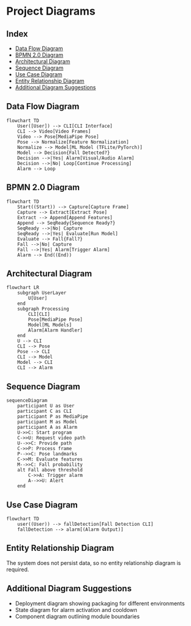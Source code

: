 # Project Diagrams

## Index
- [Data Flow Diagram](#data-flow-diagram)
- [BPMN 2.0 Diagram](#bpmn-20-diagram)
- [Architectural Diagram](#architectural-diagram)
- [Sequence Diagram](#sequence-diagram)
- [Use Case Diagram](#use-case-diagram)
- [Entity Relationship Diagram](#entity-relationship-diagram)
- [Additional Diagram Suggestions](#additional-diagram-suggestions)

## Data Flow Diagram
```mermaid
flowchart TD
    User([User]) --> CLI[CLI Interface]
    CLI --> Video[Video Frames]
    Video --> Pose[MediaPipe Pose]
    Pose --> Normalize[Feature Normalization]
    Normalize --> Model[ML Model (TFLite/PyTorch)]
    Model --> Decision{Fall Detected?}
    Decision -->|Yes| Alarm[Visual/Audio Alarm]
    Decision -->|No| Loop[Continue Processing]
    Alarm --> Loop
```

## BPMN 2.0 Diagram
```mermaid
flowchart TD
    Start((Start)) --> Capture[Capture Frame]
    Capture --> Extract[Extract Pose]
    Extract --> Append[Append Features]
    Append --> SeqReady{Sequence Ready?}
    SeqReady -->|No| Capture
    SeqReady -->|Yes| Evaluate[Run Model]
    Evaluate --> Fall{Fall?}
    Fall -->|No| Capture
    Fall -->|Yes| Alarm[Trigger Alarm]
    Alarm --> End((End))
```

## Architectural Diagram
```mermaid
flowchart LR
    subgraph UserLayer
        U[User]
    end
    subgraph Processing
        CLI[CLI]
        Pose[MediaPipe Pose]
        Model[ML Models]
        Alarm[Alarm Handler]
    end
    U --> CLI
    CLI --> Pose
    Pose --> CLI
    CLI --> Model
    Model --> CLI
    CLI --> Alarm
```

## Sequence Diagram
```mermaid
sequenceDiagram
    participant U as User
    participant C as CLI
    participant P as MediaPipe
    participant M as Model
    participant A as Alarm
    U->>C: Start program
    C->>U: Request video path
    U-->>C: Provide path
    C->>P: Process frame
    P-->>C: Pose landmarks
    C->>M: Evaluate features
    M-->>C: Fall probability
    alt Fall above threshold
        C->>A: Trigger alarm
        A-->>U: Alert
    end
```

## Use Case Diagram
```mermaid
flowchart TD
    user((User)) --> fallDetection[Fall Detection CLI]
    fallDetection --> alarm[(Alarm Output)]
```

## Entity Relationship Diagram
The system does not persist data, so no entity relationship diagram is required.

## Additional Diagram Suggestions
- Deployment diagram showing packaging for different environments
- State diagram for alarm activation and cooldown
- Component diagram outlining module boundaries

